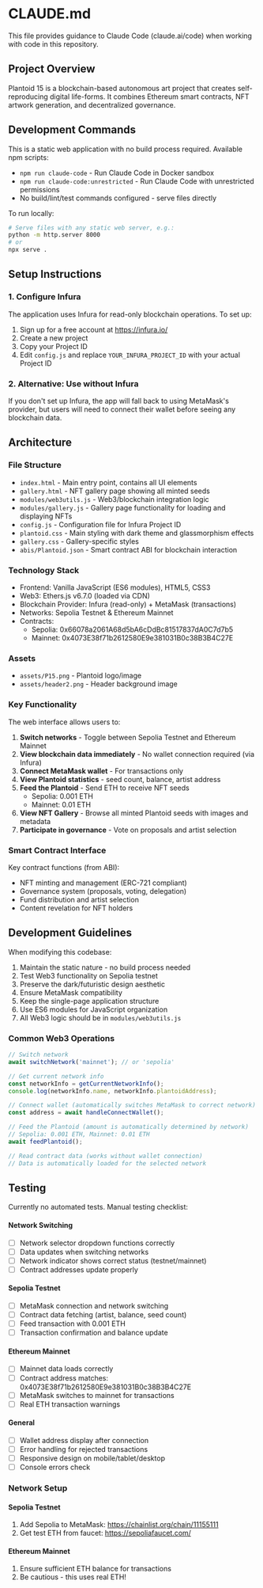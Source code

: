 # CLAUDE.md

This file provides guidance to Claude Code (claude.ai/code) when working with code in this repository.

## Project Overview

Plantoid 15 is a blockchain-based autonomous art project that creates self-reproducing digital life-forms. It combines Ethereum smart contracts, NFT artwork generation, and decentralized governance.

## Development Commands

This is a static web application with no build process required. Available npm scripts:

- `npm run claude-code` - Run Claude Code in Docker sandbox
- `npm run claude-code:unrestricted` - Run Claude Code with unrestricted permissions
- No build/lint/test commands configured - serve files directly

To run locally:
```bash
# Serve files with any static web server, e.g.:
python -m http.server 8000
# or
npx serve .
```

## Setup Instructions

### 1. Configure Infura
The application uses Infura for read-only blockchain operations. To set up:

1. Sign up for a free account at https://infura.io/
2. Create a new project
3. Copy your Project ID
4. Edit `config.js` and replace `YOUR_INFURA_PROJECT_ID` with your actual Project ID

### 2. Alternative: Use without Infura
If you don't set up Infura, the app will fall back to using MetaMask's provider, but users will need to connect their wallet before seeing any blockchain data.

## Architecture

### File Structure
- `index.html` - Main entry point, contains all UI elements
- `gallery.html` - NFT gallery page showing all minted seeds
- `modules/web3utils.js` - Web3/blockchain integration logic
- `modules/gallery.js` - Gallery page functionality for loading and displaying NFTs
- `config.js` - Configuration file for Infura Project ID
- `plantoid.css` - Main styling with dark theme and glassmorphism effects
- `gallery.css` - Gallery-specific styles
- `abis/Plantoid.json` - Smart contract ABI for blockchain interaction

### Technology Stack
- Frontend: Vanilla JavaScript (ES6 modules), HTML5, CSS3
- Web3: Ethers.js v6.7.0 (loaded via CDN)
- Blockchain Provider: Infura (read-only) + MetaMask (transactions)
- Networks: Sepolia Testnet & Ethereum Mainnet
- Contracts: 
  - Sepolia: 0x66078a2061A68d5bA6cDdBc81517837dA0C7d7b5
  - Mainnet: 0x4073E38f71b2612580E9e381031B0c38B3B4C27E

### Assets
- `assets/P15.png` - Plantoid logo/image
- `assets/header2.png` - Header background image

### Key Functionality

The web interface allows users to:
1. **Switch networks** - Toggle between Sepolia Testnet and Ethereum Mainnet
2. **View blockchain data immediately** - No wallet connection required (via Infura)
3. **Connect MetaMask wallet** - For transactions only
4. **View Plantoid statistics** - seed count, balance, artist address
5. **Feed the Plantoid** - Send ETH to receive NFT seeds
   - Sepolia: 0.001 ETH
   - Mainnet: 0.01 ETH
6. **View NFT Gallery** - Browse all minted Plantoid seeds with images and metadata
7. **Participate in governance** - Vote on proposals and artist selection

### Smart Contract Interface

Key contract functions (from ABI):
- NFT minting and management (ERC-721 compliant)
- Governance system (proposals, voting, delegation)
- Fund distribution and artist selection
- Content revelation for NFT holders

## Development Guidelines

When modifying this codebase:
1. Maintain the static nature - no build process needed
2. Test Web3 functionality on Sepolia testnet
3. Preserve the dark/futuristic design aesthetic
4. Ensure MetaMask compatibility
5. Keep the single-page application structure
6. Use ES6 modules for JavaScript organization
7. All Web3 logic should be in `modules/web3utils.js`

### Common Web3 Operations

```javascript
// Switch network
await switchNetwork('mainnet'); // or 'sepolia'

// Get current network info
const networkInfo = getCurrentNetworkInfo();
console.log(networkInfo.name, networkInfo.plantoidAddress);

// Connect wallet (automatically switches MetaMask to correct network)
const address = await handleConnectWallet();

// Feed the Plantoid (amount is automatically determined by network)
// Sepolia: 0.001 ETH, Mainnet: 0.01 ETH
await feedPlantoid();

// Read contract data (works without wallet connection)
// Data is automatically loaded for the selected network
```

## Testing

Currently no automated tests. Manual testing checklist:

#### Network Switching
- [ ] Network selector dropdown functions correctly
- [ ] Data updates when switching networks
- [ ] Network indicator shows correct status (testnet/mainnet)
- [ ] Contract addresses update properly

#### Sepolia Testnet
- [ ] MetaMask connection and network switching
- [ ] Contract data fetching (artist, balance, seed count)
- [ ] Feed transaction with 0.001 ETH
- [ ] Transaction confirmation and balance update

#### Ethereum Mainnet
- [ ] Mainnet data loads correctly
- [ ] Contract address matches: 0x4073E38f71b2612580E9e381031B0c38B3B4C27E
- [ ] MetaMask switches to mainnet for transactions
- [ ] Real ETH transaction warnings

#### General
- [ ] Wallet address display after connection
- [ ] Error handling for rejected transactions
- [ ] Responsive design on mobile/tablet/desktop
- [ ] Console errors check

### Network Setup
#### Sepolia Testnet
1. Add Sepolia to MetaMask: https://chainlist.org/chain/11155111
2. Get test ETH from faucet: https://sepoliafaucet.com/

#### Ethereum Mainnet
1. Ensure sufficient ETH balance for transactions
2. Be cautious - this uses real ETH!